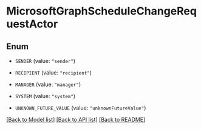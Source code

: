 # MicrosoftGraphScheduleChangeRequestActor

## Enum


* `SENDER` (value: `"sender"`)

* `RECIPIENT` (value: `"recipient"`)

* `MANAGER` (value: `"manager"`)

* `SYSTEM` (value: `"system"`)

* `UNKNOWN_FUTURE_VALUE` (value: `"unknownFutureValue"`)


[[Back to Model list]](../README.md#documentation-for-models) [[Back to API list]](../README.md#documentation-for-api-endpoints) [[Back to README]](../README.md)


